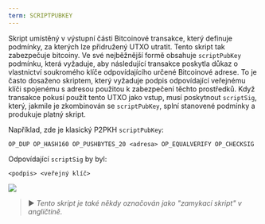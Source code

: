 ```yaml
---
term: SCRIPTPUBKEY
---
```


Skript umístěný v výstupní části Bitcoinové transakce, který definuje podmínky, za kterých lze přidružený UTXO utratit. Tento skript tak zabezpečuje bitcoiny. Ve své nejběžnější formě obsahuje `scriptPubKey` podmínku, která vyžaduje, aby následující transakce poskytla důkaz o vlastnictví soukromého klíče odpovídajícího určené Bitcoinové adrese. To je často dosaženo skriptem, který vyžaduje podpis odpovídající veřejnému klíči spojenému s adresou použitou k zabezpečení těchto prostředků. Když transakce pokusí použít tento UTXO jako vstup, musí poskytnout `scriptSig`, který, jakmile je zkombinován se `scriptPubKey`, splní stanovené podmínky a produkuje platný skript.

Například, zde je klasický P2PKH `scriptPubKey`:

```text
OP_DUP OP_HASH160 OP_PUSHBYTES_20 <adresa> OP_EQUALVERIFY OP_CHECKSIG
```

Odpovídající `scriptSig` by byl:

```text
<podpis> <veřejný klíč>
```

![](../../dictionnaire/assets/35.png)

> ► *Tento skript je také někdy označován jako "zamykací skript" v angličtině.*